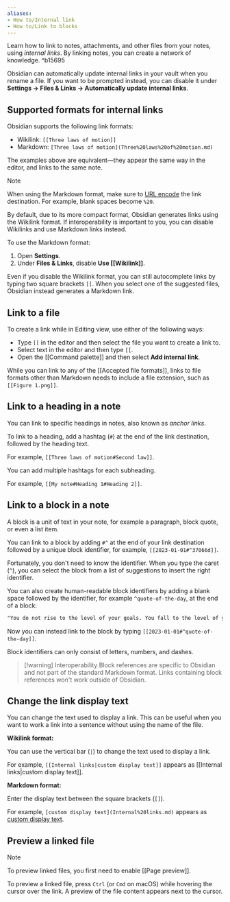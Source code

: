 ```yaml
---
aliases:
- How to/Internal link
- How to/Link to blocks
---
```


Learn how to link to notes, attachments, and other files from your notes, using _internal links_. By linking notes, you can create a network of knowledge. ^b15695

Obsidian can automatically update internal links in your vault when you rename a file. If you want to be prompted instead, you can disable it under **Settings → Files & Links → Automatically update internal links**.

## Supported formats for internal links

Obsidian supports the following link formats:

- Wikilink: `[[Three laws of motion]]`
- Markdown: `[Three laws of motion](Three%20laws%20of%20motion.md)`

The examples above are equivalent—they appear the same way in the editor, and links to the same note.

> [!note]
> When using the Markdown format, make sure to [URL encode](https://en.wikipedia.org/wiki/Percent-encoding) the link destination. For example, blank spaces become `%20`.

By default, due to its more compact format, Obsidian generates links using the Wikilink format. If interoperability is important to you, you can disable Wikilinks and use Markdown links instead.

To use the Markdown format:

1. Open **Settings**.
2. Under **Files & Links**, disable **Use \[\[Wikilink\]\]**.

Even if you disable the Wikilink format, you can still autocomplete links by typing two square brackets `[[`. When you select one of the suggested files, Obsidian instead generates a Markdown link.

## Link to a file

To create a link while in Editing view, use either of the following ways:

- Type `[[` in the editor and then select the file you want to create a link to.
- Select text in the editor and then type `[[`.
- Open the [[Command palette]] and then select **Add internal link**.

While you can link to any of the [[Accepted file formats]], links to file formats other than Markdown needs to include a file extension, such as `[[Figure 1.png]]`.

## Link to a heading in a note

You can link to specific headings in notes, also known as _anchor links_.

To link to a heading, add a hashtag (`#`) at the end of the link destination, followed by the heading text.

For example, `[[Three laws of motion#Second law]]`.

You can add multiple hashtags for each subheading.

For example, `[[My note#Heading 1#Heading 2]]`.

## Link to a block in a note

A block is a unit of text in your note, for example a paragraph, block quote, or even a list item.

You can link to a block by adding `#^` at the end of your link destination followed by a unique block identifier, for example, `[[2023-01-01#^37066d]]`.

Fortunately, you don't need to know the identifier. When you type the caret (`^`), you can select the block from a list of suggestions to insert the right identifier.

You can also create human-readable block identifiers by adding a blank space followed by the identifier, for example `^quote-of-the-day`, at the end of a block:

```md
"You do not rise to the level of your goals. You fall to the level of your systems." by James Clear ^quote-of-the-day
```

Now you can instead link to the block by typing `[[2023-01-01#^quote-of-the-day]]`.

Block identifiers can only consist of letters, numbers, and dashes.

> [!warning] Interoperability
> Block references are specific to Obsidian and not part of the standard Markdown format. Links containing block references won't work outside of Obsidian.

## Change the link display text

You can change the text used to display a link. This can be useful when you want to work a link into a sentence without using the name of the file.

**Wikilink format:**

You can use the vertical bar (`|`) to change the text used to display a link.

For example, `[[Internal links|custom display text]]` appears as [[Internal links|custom display text]].

**Markdown format:**

Enter the display text between the square brackets (`[]`).

For example, `[custom display text](Internal%20links.md)` appears as [custom display text](Internal%20links.md).

## Preview a linked file

> [!note]
> To preview linked files, you first need to enable [[Page preview]].

To preview a linked file, press `Ctrl` (or `Cmd` on macOS) while hovering the cursor over the link. A preview of the file content appears next to the cursor.
